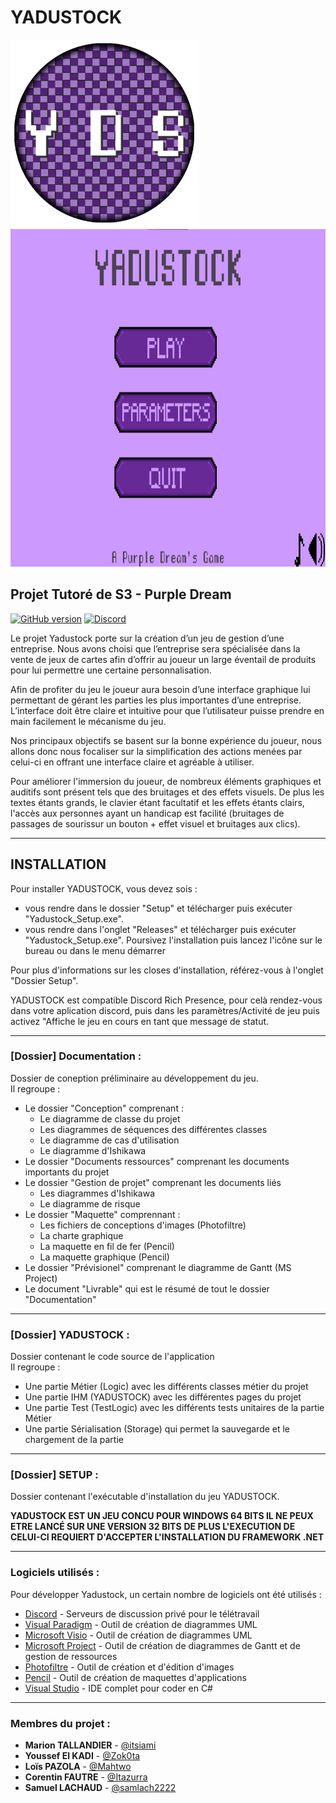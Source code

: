 # YADUSTOCK

<img src="Documentation/Maquette/Conception%20d'image/Logo.png" height="300" width="300">
<img src="Documentation/Documents%20Ressources/Home.png" height="540" width="960">

## Projet Tutoré de S3 - Purple Dream

[![GitHub version](https://img.shields.io/badge/version-1.00-purple.svg)](https://img.shields.io/badge)
[![Discord](https://img.shields.io/discord/756176190603132959.svg?label=&logo=discord&logoColor=ffffff&color=7389D8&labelColor=6A7EC2)](https://discord.gg/awD7fzb)



Le projet Yadustock porte sur la création d’un jeu de gestion d’une entreprise. Nous avons choisi que l’entreprise sera spécialisée dans la vente de jeux de cartes afin d’offrir au joueur un large éventail de produits pour lui permettre une certaine personnalisation.  

Afin de profiter du jeu le joueur aura besoin d’une interface graphique lui permettant de gérant les parties les plus importantes d’une entreprise. L’interface doit être claire et intuitive pour que l’utilisateur puisse prendre en main facilement le mécanisme du jeu.  

Nos principaux objectifs se basent sur la bonne expérience du joueur, nous allons donc nous focaliser sur la simplification des actions menées par celui-ci en offrant une interface claire et agréable à utiliser.

Pour améliorer l'immersion du joueur, de nombreux éléments graphiques et auditifs sont présent tels que des bruitages et des effets visuels.
De plus les textes étants grands, le clavier étant facultatif et les effets étants clairs, l'accès aux personnes ayant un handicap est facilité (bruitages de passages de sourissur un bouton + effet visuel et bruitages aux clics).
***
## INSTALLATION


Pour installer YADUSTOCK, vous devez sois :
* vous rendre dans le dossier "Setup" et télécharger puis exécuter "Yadustock_Setup.exe".
* vous rendre dans l'onglet "Releases" et télécharger puis exécuter "Yadustock_Setup.exe".
Poursivez l'installation puis lancez l'icône sur le bureau ou dans le menu démarrer

Pour plus d'informations sur les closes d'installation, référez-vous à l'onglet "Dossier Setup".

YADUSTOCK est compatible Discord Rich Presence, pour celà rendez-vous dans votre aplication discord, puis dans les paramètres/Activité de jeu puis activez "Affiche le jeu en cours en tant que message de statut.
***
### [Dossier] Documentation :


Dossier de coneption préliminaire au développement du jeu.  
Il regroupe :

* Le dossier "Conception" comprenant :
    * Le diagramme de classe du projet
    * Les diagrammes de séquences des différentes classes
    * Le diagramme de cas d'utilisation
    * Le diagramme d'Ishikawa 
* Le dossier "Documents ressources" comprenant les documents importants du projet
* Le dossier "Gestion de projet" comprenant les documents liés
    * Les diagrammes d'Ishikawa 
    * Le diagramme de risque
* Le dossier "Maquette" comprennant :
    * Les fichiers de conceptions d'images (Photofiltre)
    * La charte graphique
    * La maquette en fil de fer (Pencil)
    * La maquette graphique (Pencil)
* Le dossier "Prévisionel" comprenant le diagramme de Gantt (MS Project)
* Le document "Livrable" qui est le résumé de tout le dossier "Documentation" 
***
### [Dossier] YADUSTOCK :


Dossier contenant le code source de l'application  
Il regroupe :

* Une partie Métier (Logic) avec les différents classes métier du projet
* Une partie IHM (YADUSTOCK) avec les différentes pages du projet
* Une partie Test (TestLogic) avec les différents tests unitaires de la partie Métier
* Une partie Sérialisation (Storage) qui permet la sauvegarde et le chargement de la partie
***
### [Dossier] SETUP :


Dossier contenant l'exécutable d'installation du jeu YADUSTOCK.


**YADUSTOCK EST UN JEU CONCU POUR WINDOWS 64 BITS IL NE PEUX ETRE LANCÉ SUR UNE VERSION 32 BITS**
**DE PLUS L'EXECUTION DE CELUI-CI REQUIERT D'ACCEPTER L'INSTALLATION DU FRAMEWORK .NET**
***
### Logiciels utilisés :


Pour développer Yadustock, un certain nombre de logiciels ont été utilisés :

* [Discord](https://discord.com/) - Serveurs de discussion privé pour le télétravail
* [Visual Paradigm](https://www.visual-paradigm.com/) - Outil de création de diagrammes UML
* [Microsoft Visio](https://www.microsoft.com/fr-fr/microsoft-365/visio/flowchart-software) - Outil de création de diagrammes UML
* [Microsoft Project](https://www.microsoft.com/france/office/project/) - Outil de création de diagrammes de Gantt et de gestion de ressources
* [Photofiltre](http://www.photofiltre-studio.com/) - Outil de création et d'édition d'images
* [Pencil](http://pencil.evolus.vn/) - Outil de création de maquettes d'applications
* [Visual Studio](https://visualstudio.microsoft.com/fr/) - IDE complet pour coder en C#
***
### Membres du projet :


* **Marion TALLANDIER** - [@itsiami](https://github.com/Itsiami)
* **Youssef El KADI** - [@Zok0ta](https://github.com/Zok0ta)
* **Loïs PAZOLA** - [@Mahtwo](https://github.com/Mahtwo)
* **Corentin FAUTRE** - [@Itazurra](https://github.com/Itazurra)
* **Samuel LACHAUD** - [@samlach2222](https://github.com/samlach2222)
